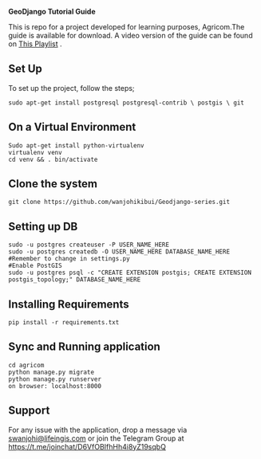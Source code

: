 **GeoDjango Tutorial Guide**

This is repo for a project developed for learning purposes, Agricom.The guide is available for download.
A video version of the guide can be found on <a href="https://www.youtube.com/playlist?list=PL7amXK4vKqATa_KrfQ3_tEF_ywAgAqWeJ"> This Playlist</a> . 


## Set Up
To set up the project, follow the steps;
```
sudo apt-get install postgresql postgresql-contrib \ postgis \ git
```
## On a Virtual Environment

```
Sudo apt-get install python-virtualenv
virtualenv venv
cd venv && . bin/activate
```
## Clone the system
```
git clone https://github.com/wanjohikibui/Geodjango-series.git
```
## Setting up DB
```
sudo -u postgres createuser -P USER_NAME_HERE
sudo -u postgres createdb -O USER_NAME_HERE DATABASE_NAME_HERE #Remember to change in settings.py
#Enable PostGIS
sudo -u postgres psql -c "CREATE EXTENSION postgis; CREATE EXTENSION postgis_topology;" DATABASE_NAME_HERE
```
## Installing Requirements
```
pip install -r requirements.txt
```
## Sync and Running application
```
cd agricom
python manage.py migrate
python manage.py runserver
on browser: localhost:8000
```
## Support
For any issue with the application, drop a message via swanjohi@lifeingis.com or join the Telegram Group at https://t.me/joinchat/D6VfOBIfhHh4i8yZ19sqbQ
